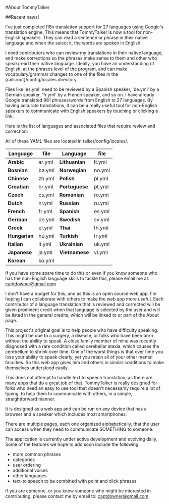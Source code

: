 #About TommyTalker

##Recent news! 

I've just completed i18n translation support for 27 languages using Google's translation engine. This means that TommyTalker is now a tool for non-English speakers. They can read a sentence or phrase in their native language and when the select it, the words are spoken in English.

I need contributors who can review my translations in their native language, and make corrections so the phrases make sense to them and other who speak/read their native language. Ideally, you have an understanding of English, at the phrases level of the program, and can make vocabulary/grammar changes to one of the files in the  [railsroot]/config/locales directory.

Files like 'es.yml' need to be reviewed by a Spanish speaker, 'de.yml' by a German speaker, 'fr.yml' by a French speaker, and so on. I have already Google translated 981 phrases/words from English to 27 languages. By having accurate 
translations, it can be a really useful tool for non-English speakers to communicate with English speakers by touching or clicking a link.

Here is the list of languages and associated files that require review and correction:

All of these YAML files are located in talker/config/locales/.

 Language     | file     | Language       | file  
 -------------| -------- | -------------- | ------
 __Arabic__   |  ar.yml  | __Lithuanian__ | lt.yml
 __Bosnian__  |  ba.yml  | __Norwegian__  | no.yml
 __Chinese__  |  zh.yml  | __Polish__     | pl.yml
 __Croatian__ |  hr.yml  | __Portuguese__ | pt.yml
 __Czech__    |  cs.yml  | __Romanian__   | ro.yml
 __Dutch__    |  nl.yml  | __Russian__    | ru.yml
 __French__   |  fr.yml  | __Spanish__    | es.yml
 __German__   |  de.yml  | __Swedish__    | sv.yml
 __Greek__    |  el.yml  | __Thai__       | th.yml
 __Hungarian__|  hu.yml  | __Turkish__    | tr.yml
 __Italian__  |  it.yml  | __Ukrainian__  | uk.yml
 __Japanese__ |  ja.yml  | __Vietnamese__ | vi.yml
 __Korean__   |  ko.yml  |

If you have some spare time to do this or even if you know someone who has the non-English language skills to tackle this, please email me at: captdowner@gmail.com

I don't have a budget for this, and as this is an open source web app, I'm hoping I can collaborate with others to make the web app more useful. Each contributor of a language translation that is reviewed and corrected will be given prominent credit when that language is selected by the user and will be listed in the general credits, which will be linked to or part of the About page.

This project's original goal is to help people who have difficulty speaking. This might be due to a surgery, a disease, or folks who have been born without the ability to speak. A close family member of mine was recently diagnosed with a 
rare condition called cerebellar ataxia, which causes the cerebellum to shrink over time. One of the worst things is that over time you lose your ability to speak clearly, yet you retain all of your other mental faculties. So this web app gives him and others in similar conditions to make themselves understood easily.

This does not attempt to handle text to speech translation, as there are many apps that do a great job of that. TommyTalker is really designed for folks who need an easy to use tool that doesn't necessarily require a lot of typing, to help them to communicate with others, in a simple, straightforward manner.

It is designed as a web app and can be run on any device that has a browser and a speaker which includes most  smartphones.

There are multiple pages, each one organized alphabetically, that the user can access when they need to communicate SOMETHING to someone. 

The application is currently under active development and evolving daily. Some of the features we hope to add soon 
include the following:

- more common phrases
- categories
- user ordering
- additional voices
- other languages
- text-to speech to be combined
  with point and click phrases

If you are comeone, or you know someone who might be interested in contributing, please contact me by email to: captdowner@gmail.com
